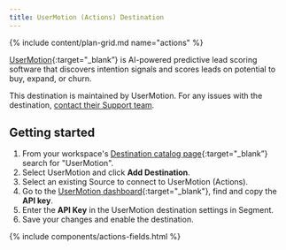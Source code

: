 ```yaml
---
title: UserMotion (Actions) Destination
---
```


{% include content/plan-grid.md name="actions" %}

[UserMotion](https://usermotion.com/?utm_source=segmentio&utm_medium=docs&utm_campaign=partners){:target="\_blank”} is AI-powered predictive lead scoring software that discovers intention signals and scores leads on potential to buy, expand, or churn.

This destination is maintained by UserMotion. For any issues with the destination, [contact their Support team](mailto:support@usermotion.com).

## Getting started

1. From your workspace's [Destination catalog page](https://app.segment.com/goto-my-workspace/destinations/catalog){:target="\_blank”} search for "UserMotion".
2. Select UserMotion and click **Add Destination**.
3. Select an existing Source to connect to UserMotion (Actions).
4. Go to the [UserMotion dashboard](https://app.usermotion.com/?returnPath=/settings/integrations?provider=api){:target="\_blank"}, find and copy the **API key**.
5. Enter the **API Key** in the UserMotion destination settings in Segment.
6. Save your changes and enable the destination.

{% include components/actions-fields.html %}

